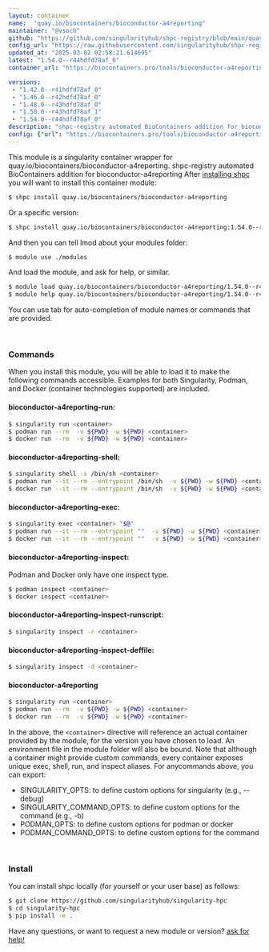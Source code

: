 ```yaml
---
layout: container
name:  "quay.io/biocontainers/bioconductor-a4reporting"
maintainer: "@vsoch"
github: "https://github.com/singularityhub/shpc-registry/blob/main/quay.io/biocontainers/bioconductor-a4reporting/container.yaml"
config_url: "https://raw.githubusercontent.com/singularityhub/shpc-registry/main/quay.io/biocontainers/bioconductor-a4reporting/container.yaml"
updated_at: "2025-03-02 02:58:21.614695"
latest: "1.54.0--r44hdfd78af_0"
container_url: "https://biocontainers.pro/tools/bioconductor-a4reporting"

versions:
 - "1.42.0--r41hdfd78af_0"
 - "1.46.0--r42hdfd78af_0"
 - "1.48.0--r43hdfd78af_0"
 - "1.50.0--r43hdfd78af_1"
 - "1.54.0--r44hdfd78af_0"
description: "shpc-registry automated BioContainers addition for bioconductor-a4reporting"
config: {"url": "https://biocontainers.pro/tools/bioconductor-a4reporting", "maintainer": "@vsoch", "description": "shpc-registry automated BioContainers addition for bioconductor-a4reporting", "latest": {"1.54.0--r44hdfd78af_0": "sha256:9e0e437e7420b54fc2ba31f2b79694ff2fa99350ead742ec4b0ddcfc34722409"}, "tags": {"1.42.0--r41hdfd78af_0": "sha256:9ceac085084893736e383f45959e9483c5d278f16bd797c7189d26ebae73a491", "1.46.0--r42hdfd78af_0": "sha256:308d8ad5c13aa978ad8248fe5ecac7368f7832f8ab801ded45f49afa446e61d2", "1.48.0--r43hdfd78af_0": "sha256:ab4f937286db3c6800bb82cdf4204cba38e0cacfbe5b705908767dd021db1683", "1.50.0--r43hdfd78af_1": "sha256:e1069cadb59bfa0a77e9030ed37ce677ceca5d005f0568f8feec6ab033e2d34d", "1.54.0--r44hdfd78af_0": "sha256:9e0e437e7420b54fc2ba31f2b79694ff2fa99350ead742ec4b0ddcfc34722409"}, "docker": "quay.io/biocontainers/bioconductor-a4reporting"}
---
```


This module is a singularity container wrapper for quay.io/biocontainers/bioconductor-a4reporting.
shpc-registry automated BioContainers addition for bioconductor-a4reporting
After [installing shpc](#install) you will want to install this container module:


```bash
$ shpc install quay.io/biocontainers/bioconductor-a4reporting
```

Or a specific version:

```bash
$ shpc install quay.io/biocontainers/bioconductor-a4reporting:1.54.0--r44hdfd78af_0
```

And then you can tell lmod about your modules folder:

```bash
$ module use ./modules
```

And load the module, and ask for help, or similar.

```bash
$ module load quay.io/biocontainers/bioconductor-a4reporting/1.54.0--r44hdfd78af_0
$ module help quay.io/biocontainers/bioconductor-a4reporting/1.54.0--r44hdfd78af_0
```

You can use tab for auto-completion of module names or commands that are provided.

<br>

### Commands

When you install this module, you will be able to load it to make the following commands accessible.
Examples for both Singularity, Podman, and Docker (container technologies supported) are included.

#### bioconductor-a4reporting-run:

```bash
$ singularity run <container>
$ podman run --rm  -v ${PWD} -w ${PWD} <container>
$ docker run --rm  -v ${PWD} -w ${PWD} <container>
```

#### bioconductor-a4reporting-shell:

```bash
$ singularity shell -s /bin/sh <container>
$ podman run --it --rm --entrypoint /bin/sh  -v ${PWD} -w ${PWD} <container>
$ docker run --it --rm --entrypoint /bin/sh  -v ${PWD} -w ${PWD} <container>
```

#### bioconductor-a4reporting-exec:

```bash
$ singularity exec <container> "$@"
$ podman run --it --rm --entrypoint ""  -v ${PWD} -w ${PWD} <container> "$@"
$ docker run --it --rm --entrypoint ""  -v ${PWD} -w ${PWD} <container> "$@"
```

#### bioconductor-a4reporting-inspect:

Podman and Docker only have one inspect type.

```bash
$ podman inspect <container>
$ docker inspect <container>
```

#### bioconductor-a4reporting-inspect-runscript:

```bash
$ singularity inspect -r <container>
```

#### bioconductor-a4reporting-inspect-deffile:

```bash
$ singularity inspect -d <container>
```



#### bioconductor-a4reporting

```bash
$ singularity run <container>
$ podman run --rm  -v ${PWD} -w ${PWD} <container>
$ docker run --rm  -v ${PWD} -w ${PWD} <container>
```


In the above, the `<container>` directive will reference an actual container provided
by the module, for the version you have chosen to load. An environment file in the
module folder will also be bound. Note that although a container
might provide custom commands, every container exposes unique exec, shell, run, and
inspect aliases. For anycommands above, you can export:

 - SINGULARITY_OPTS: to define custom options for singularity (e.g., --debug)
 - SINGULARITY_COMMAND_OPTS: to define custom options for the command (e.g., -b)
 - PODMAN_OPTS: to define custom options for podman or docker
 - PODMAN_COMMAND_OPTS: to define custom options for the command

<br>

### Install

You can install shpc locally (for yourself or your user base) as follows:

```bash
$ git clone https://github.com/singularityhub/singularity-hpc
$ cd singularity-hpc
$ pip install -e .
```

Have any questions, or want to request a new module or version? [ask for help!](https://github.com/singularityhub/singularity-hpc/issues)
